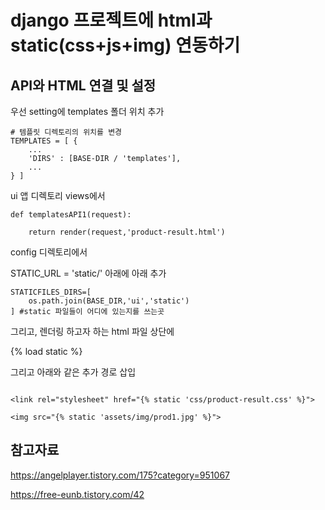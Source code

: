 # django 프로젝트에 html과 static(css+js+img) 연동하기

## API와 HTML 연결 및 설정
우선 setting에 templates 폴더 위치 추가

```
# 템플릿 디렉토리의 위치를 변경
TEMPLATES = [ {
	...
    'DIRS' : [BASE-DIR / 'templates'],
    ...
} ]
```

ui 앱 디렉토리 views에서 

```
def templatesAPI1(request):

    return render(request,'product-result.html')
```

config 디렉토리에서

 STATIC_URL = 'static/' 아래에 아래 추가
```
STATICFILES_DIRS=[
    os.path.join(BASE_DIR,'ui','static')
] #static 파일들이 어디에 있는지를 쓰는곳
```

그리고, 렌더링 하고자 하는 html 파일 상단에

{% load static %}


그리고 아래와 같은 추가 경로 삽입
```

<link rel="stylesheet" href="{% static 'css/product-result.css' %}">

<img src="{% static 'assets/img/prod1.jpg' %}">

```


## 참고자료
https://angelplayer.tistory.com/175?category=951067

https://free-eunb.tistory.com/42